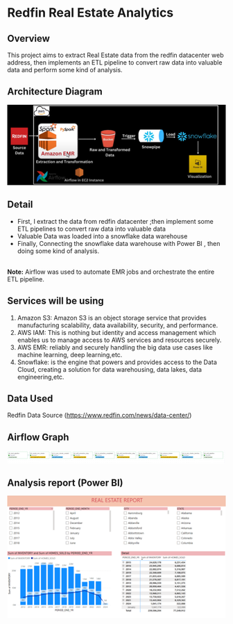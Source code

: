 # Redfin Real Estate Analytics
 
## Overview
This project aims to extract Real Estate data from the redfin datacenter web address, then implements an ETL pipeline to convert raw data into valuable data and perform some kind of analysis. <br>

## Architecture Diagram
<img src="images/architecture.png">

## Detail
- First, I extract the data from redfin datacenter ;then implement some ETL pipelines to convert raw data into valuable data
- Valuable Data was loaded into a snowflake data warehouse
- Finally, Connecting the snowflake data warehouse with Power BI , then doing some kind of analysis.
<br>
  <b>Note:</b> Airflow was used to automate EMR jobs and orchestrate the entire ETL pipeline.

## Services will be using
1. Amazon S3: Amazon S3 is an object storage service that provides manufacturing scalability, data availability, security, and performance.
2. AWS IAM: This is nothing but identity and access management which enables us to manage access to AWS services and resources securely.
3. AWS EMR: reliably and securely handling the big data use cases like machine learning, deep learning,etc.
4. Snowflake: is the engine that powers and provides access to the Data Cloud, creating a solution for data warehousing, data lakes, data engineering,etc.
## Data Used
Redfin Data Source (https://www.redfin.com/news/data-center/)

## Airflow Graph
<img src="images/pipeline_.png">

## Analysis report (Power BI)
<img src="images/report_.png">


